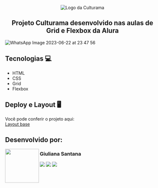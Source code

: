 <p align="center"> <img src="https://github.com/giulianasantana/culturama/assets/133705620/ae280b84-5040-47e3-b781-01da574fe768" alt="Logo da Culturama"> </p>
<h2 align="center">Projeto Culturama desenvolvido nas aulas de Grid e Flexbox da Alura</h2>

![WhatsApp Image 2023-06-22 at 23 47 56](https://github.com/giulianasantana/culturama/assets/133705620/a4916276-da1c-4050-9f5b-ef2185b09db7)

## Tecnologias 💻
* HTML
* CSS
* Grid
* Flexbox

## Deploy e Layout 🖥
Você pode conferir o projeto aqui:  <br>
[Layout base](https://www.figma.com/file/mC6DmuXPGWHYkMWOQD3khm/2713---Praticando-CSS%3A-Grid-e-Flexbox?type=design&node-id=79-289&mode=design&t=hSE4HRDfqjuij8Bc-0)


## Desenvolvido por:
<img align="left" src="https://github.com/giulianasantana/giulianasantana/assets/133705620/e9906cee-397d-47d1-9d7b-9c4d6d2c78f0" width=110>
<h3 href="https://github.com/giulianasantana">Giuliana Santana</h3>
<div>  
  <a href="https://www.linkedin.com/in/giulianasantana" target="_blank"><img src="https://img.shields.io/badge/-LinkedIn-4285F4?style=for-the-badge&logo=linkedin&logoColor=white" target="_blank"></a> 
  <a href="mailto:giulianasantanas@hotmail.com"><img src="https://img.shields.io/badge/-Gmail-EA4335?style=for-the-badge&logo=gmail&logoColor=white" target="_blank"></a>
  <a href="https://github.com/giulianasantana"><img src="https://img.shields.io/badge/GitHub-CD6799?style=for-the-badge&logo=github&logoColor=white" target="_blank"></a>
</div>
